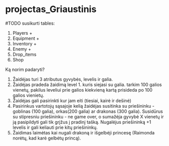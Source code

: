 # projectas_Griaustinis

#TODO
susikurti tables:
1. Players +
2. Equipment +
3. Inventory +
4. Enemy +
5. Drop_items
6. Shop

Ką norim padaryti?

1. Žaidėjas turi 3 atributus gyvybės, levelis ir galia.
2. Žaidėjas pradeda žaidimą level 1. kuris siejasi su galia. tarkim 100 galios vienetų, pakilus leveliui prie galios kiekvieną kartą prisideda po 100 galios vienietų.
3. Žaidėjas gali pasirinkti kur jam eiti (tiesiai, kairė ir dešinė)
4. Pasirinkus vartotojų sąsajoje kelią žaidėjas susitinka su priešininku - goblinas (100 galia), orkas(200 galia) ar drakonas (300 galia). Susidūrus su stipresniu priešininku - ne game over, o sumažėja gyvybė X vienetų ir ją pasipildyti gali tik grįžus į pradinį tašką. Nugalėjus priešininką +1 levelis ir gali keliauti prie kitų priešininkų.
5. Žaidimas laimėtas kai nugali drakoną ir išgelbėji princesę (Raimonda norėtų, kad karė gelbėtų princą).
